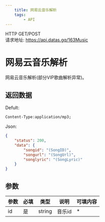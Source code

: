 ```yaml
---
    title: 网易云音乐解析
    tags:
        - API
---
```

<span class="http">HTTP GET/POST</span>  
请求地址: https://api.datas.gq/163Music

# 网易云音乐解析
网易云音乐解析(部分VIP歌曲解析异常)。

## 返回数据
Defult:
```
Content-Type:application/mp3;
```
Json:
```json
{
    "status": 200,
    "data": {
        "songid": "(SongID)",
        "songurl": "(SongUrl)",
        "songlyric": "(SongLyric)"
    }
}
```

## 参数
| 参数 | 必填 | 类型 | 说明 | 可填内容 |
| --- | --- | --- | --- | --- |
| id | 是 | string | 音乐id | * |

<script async src="https://pagead2.googlesyndication.com/pagead/js/adsbygoogle.js?client=ca-pub-3270219743311431" crossorigin="anonymous"></script>

